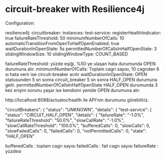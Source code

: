 # circuit-breaker with Resilience4j 

Configuration:

resilience4j:
  circuitbreaker:
    instances:
      test-service:
        registerHealthIndicator: true
        failureRateThreshold: 50
        minimumNumberOfCalls: 10
        automaticTransitionFromOpenToHalfOpenEnabled: true
        waitDurationInOpenState: 5s
        permittedNumberOfCallsInHalfOpenState: 3
        slidingWindowSize: 10
        slidingWindowType: COUNT_BASED
        
        
failureRateThreshold: yüzde eşiği, %50 ye ulaşan hata durumunda OPEN durumuna alır.
minimumNumberOfCalls: Toplam cagrı sayısı, 10 cagrıdan 6 sı hata verir ise circuit-breaker acılır
waitDurationInOpenState: OPEN statusunden 5 sn sonra circuit_breaker 5 sn sonra HALF_OPEN durumuna gelir.
permittedNumberOfCallsInHalfOpenState HALF_OPEN durumunda 3 kez erişim sorunu yaşar ise kendisini yenide OPEN durumuna alır.



http://localhost:8088/actuator/health ile API'nin durumunu görebiliriz.

"circuitBreakers": {
    "status": "UNKNOWN",
    "details": {
    "test-service": {
    "status": "CIRCUIT_HALF_OPEN",
    "details": {
    "failureRate": "-1.0%",
    "failureRateThreshold": "50.0%",
    "slowCallRate": "-1.0%",
    "slowCallRateThreshold": "100.0%",
    "bufferedCalls": 0,
    "slowCalls": 0,
    "slowFailedCalls": 0,
    "failedCalls": 0,
    "notPermittedCalls": 0,
    "state": "HALF_OPEN"
    
bufferedCalls : toplam cagrı sayısı
failedCalls : fail cagrı sayısı
failureRate : yüzdesi
